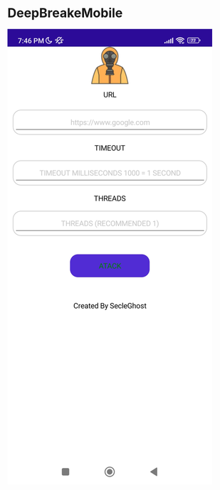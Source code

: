 # DeepBreakeMobile
![alt text](https://github.com/secleGhost/DeepBreakeMobile/blob/e19bc707141dc7e072f0c41c410bcc7d64802e9d/Screenshot_2025-05-18-19-46-33-982_com.deepbreak.app.jpg)
